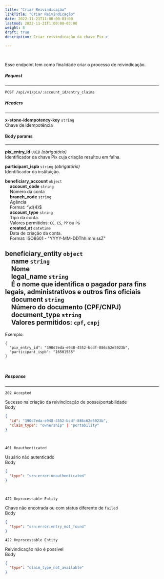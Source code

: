 ```yaml
---
title: "Criar Reivindicação"
linkTitle: "Criar Reivindicação"
date: 2022-11-21T11:00:00-03:00
lastmod: 2022-11-21T1:00:00-03:00
weight: 8
draft: true
description: Criar reivindicação da chave Pix >

---
```

<br>

Esse endpoint tem como finalidade criar o processo de reivindicação.

##### **Request**
---

```
POST /api/v1/pix/:account_id/entry_claims
```

##### **Headers**
---

**x-stone-idempotency-key** `string`
<br>Chave de idempotência
<br>

#### **Body params**
---

**pix_entry_id** `UUID` _(obrigatório)_
<br>Identificador da chave Pix cuja criação resultou em falha.
<br>

**participant_ispb** `string` _(obrigatório)_
<br>Identificador da instituição.
<br>

**beneficiary_account** `object`
<br>&nbsp;&nbsp;&nbsp;&nbsp;**account_code** `string`
<br>&nbsp;&nbsp;&nbsp;&nbsp;Número da conta
<br>&nbsp;&nbsp;&nbsp;&nbsp;**branch_code** `string`
<br>&nbsp;&nbsp;&nbsp;&nbsp;Agência
<br>&nbsp;&nbsp;&nbsp;&nbsp;Format: ^\d{4}$
<br>&nbsp;&nbsp;&nbsp;&nbsp;**account_type** `string`
<br>&nbsp;&nbsp;&nbsp;&nbsp;Tipo da conta.
<br>&nbsp;&nbsp;&nbsp;&nbsp;Valores permitidos: `CC`, `CS`, `PP` ou `PG`
<br>&nbsp;&nbsp;&nbsp;&nbsp;**created_at** `datetime`
<br>&nbsp;&nbsp;&nbsp;&nbsp;Data de criação da conta.
<br>&nbsp;&nbsp;&nbsp;&nbsp;Format: ISO8601 - "YYYY-MM-DDThh:mm:ssZ"
<br>

**beneficiary_entity** `object`
<br>&nbsp;&nbsp;&nbsp;&nbsp;**name** `string`
<br>&nbsp;&nbsp;&nbsp;&nbsp;Nome
<br>&nbsp;&nbsp;&nbsp;&nbsp;**legal_name** `string`
<br>&nbsp;&nbsp;&nbsp;&nbsp;É o nome que identifica o pagador para fins legais, administrativos e outros fins oficiais
<br>&nbsp;&nbsp;&nbsp;&nbsp;**document** `string`
<br>&nbsp;&nbsp;&nbsp;&nbsp;Número do documento (CPF/CNPJ)
<br>&nbsp;&nbsp;&nbsp;&nbsp;**document_type** `string`
<br>&nbsp;&nbsp;&nbsp;&nbsp;Valores permitidos: `cpf`, `cnpj`
<br>
--- 

Exemplo:  

```
{
  "pix_entry_id": "390d7eda-e948-4552-bcdf-886c62e5923b",
  "participant_ispb": "16501555"
}
```
<br> 

##### **Response**
---

```
202 Accepted
```

Sucesso na criação da reivindicação de posse/portabilidade 
<br>
Body
```json
{  
  "id": "390d7eda-e948-4552-bcdf-886c62e5923b",
  "claim_type": "ownership" | "portability"
}
```
<br> 

```
401 Unauthenticated
```

Usuário não autenticado
<br>
Body
```json
{  
  "type": "srn:error:unauthenticated"
}
```
<br> 

```
422 Unprocessable Entity
```

Chave não encotrada ou com status diferente de `failed`
<br>
Body
```json
{
  "type": "srn:error:entry_not_found" 
}
```

```
422 Unprocessable Entity
```

Reivindicação não é possível 
<br>
Body
```json
{  
  "type": "claim_type_not_available"
}
```
<br> 